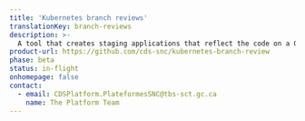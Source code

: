 ```yaml
---
title: 'Kubernetes branch reviews'
translationKey: branch-reviews
description: >-
  A tool that creates staging applications that reflect the code on a Git branch using an isolated Kubernetes cluster, allowing you to test and review your application in an interactive environment.
product-url: https://github.com/cds-snc/kubernetes-branch-review
phase: beta
status: in-flight
onhomepage: false
contact:
  - email: CDSPlatform.PlateformesSNC@tbs-sct.gc.ca
    name: The Platform Team
---
```

